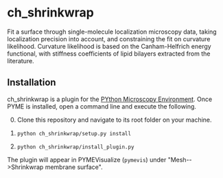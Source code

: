 # ch_shrinkwrap

Fit a surface through single-molecule localization microscopy data, taking 
localization precision into account, and constraining the fit on curvature 
likelihood. Curvature likelihood is based on the Canham-Helfrich energy
functional, with stiffness coefficients of lipid bilayers extracted from 
the literature.

## Installation

ch_shrinkwrap is a plugin for the [PYthon Microscopy Environment](https://python-microscopy.org/). 
Once PYME is installed, open a command line and execute the following. 

0. Clone this repository and navigate to its root folder on your machine.

1. `python ch_shrinkwrap/setup.py install`

2. `python ch_shrinkwrap/install_plugin.py`

The plugin will appear in PYMEVisualize (`pymevis`) under "Mesh-->Shrinkwrap membrane surface".
